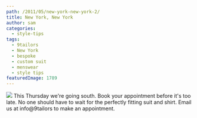 ```yaml
---
path: /2011/05/new-york-new-york-2/
title: New York, New York
author: sam
categories: 
  - style-tips
tags: 
  - 9tailors
  - New York
  - bespoke
  - custom suit
  - menswear
  - style tips
featuredImage: 1789
---
```

[![](http://1.bp.blogspot.com/-VwSe-8nl39k/Tdpw3TmLQRI/AAAAAAAAAWg/M61okT4LXIE/s200/i-love-new-york_01_01.gif)](http://1.bp.blogspot.com/-VwSe-8nl39k/Tdpw3TmLQRI/AAAAAAAAAWg/M61okT4LXIE/s1600/i-love-new-york_01_01.gif) This Thursday we're going south. Book your appointment before it's too late. No one should have to wait for the perfectly fitting suit and shirt. Email us at info@9tailors to make an appointment.